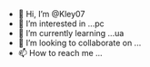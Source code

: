 - 👋 Hi, I’m @Kley07
- 👀 I’m interested in ...pc
- 🌱 I’m currently learning ...ua
- 💞️ I’m looking to collaborate on ...
- 📫 How to reach me ...

<!---
Kley07/Kley07 is a ✨ special ✨ repository because its `README.md` (this file) appears on your GitHub profile.
You can click the Preview link to take a look at your changes.
--->
